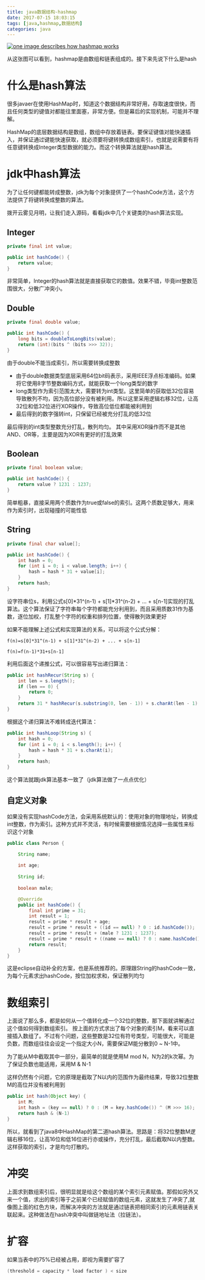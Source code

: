 ```yaml
---
title: java数据结构-hashmap
date: 2017-07-15 18:03:15
tags: [java,hashmap,数据结构]
categories: java
---
```

[![one image describes how hashmap works](http://idiotsky.me/images/hashmap.png)](http://idiotsky.me/images/hashmap.png)
<!-- more -->
从这张图可以看到，hashmap是由数组和链表组成的。接下来先说下什么是hash

# 什么是hash算法
很多javaer在使用HashMap时，知道这个数据结构非常好用，存取速度很快，而且任何类型的键值对都能往里面塞，非常方便。但是幕后的实现机制，可能并不理解。

HashMap的底层数据结构是数组，数组中存放着链表。要保证键值对能快速插入，并保证通过键能快速获取，就必须要将键转换成数组索引，也就是说需要有将任意键转换成Integer类型数据的能力。而这个转换算法就是hash算法。

# jdk中hash算法
为了让任何键都能转成整数，jdk为每个对象提供了一个hashCode方法，这个方法提供了将键转换成整数的算法。

拨开云雾见月明，让我们走入源码，看看jdk中几个关键类的hash算法实现。

## Integer
````java
private final int value;

public int hashCode() {
    return value;
}
````
非常简单，Integer的hash算法就是直接获取它的数值。效果不错，毕竟int整数范围很大，分散广冲突小。

## Double
````java
private final double value;

public int hashCode() {
	long bits = doubleToLongBits(value);
	return (int)(bits ^ (bits >>> 32));
}
````
由于double不能当成索引，所以需要转换成整数

* 由于double数据类型底层采用64位bit码表示，采用IEEE浮点标准编码。如果将它使用8字节整数编码方式，就能获取一个long类型的数字
* long类型作为索引范围太大，需要转为int类型。这里简单的获取低32位容易导致散列不均，因为高位部分没有被利用。所以这里采用逻辑右移32位，让高32位和低32位进行XOR操作，导致高位低位都能被利用到
* 最后得到的数字强转int，只保留已经被充分打乱的低32位

最后得到的int类型整数充分打乱，散列均匀。
其中采用XOR操作而不是其他AND、OR等，主要是因为XOR有更好的打乱效果

## Boolean
````java
private final boolean value;

public int hashCode() {
	return value ? 1231 : 1237;
}
````
简单粗暴，直接采用两个质数作为true或false的索引。这两个质数足够大，用来作为索引时，出现碰撞的可能性低

## String
````java
private final char value[];

public int hashCode() {
	int hash = 0;
	for (int i = 0; i < value.length; i++) {
		hash = hash * 31 + value[i];
	}
	return hash;
}
````
设字符串位s，利用公式s[0]*31^(n-1) + s[1]*31^(n-2) + ... + s[n-1]实现的打乱算法。这个算法保证了字符串每个字符都能充分利用到，而且采用质数31作为基数，逐位加权，打乱整个字符的权重和排列位置，使得散列效果更好

如果不能理解上述公式和实现算法的关系，可以将这个公式分解：
````
f(n)=s[0]*31^(n-1) + s[1]*31^(n-2) + ... + s[n-1]

f(n)=f(n-1)*31+s[n-1]
````

利用后面这个递推公式，可以很容易写出递归算法：
````java
public int hashRecur(String s) {
	int len = s.length();
	if (len == 0) {
		return 0;
	}
	return 31 * hashRecur(s.substring(0, len - 1)) + s.charAt(len - 1);
}
````
根据这个递归算法不难转成迭代算法：
````java
public int hashLoop(String s) {
	int hash = 0;
	for (int i = 0; i < s.length(); i++) {
		hash = hash * 31 + s.charAt(i);
	}
	return hash;
}
````
这个算法就跟jdk算法基本一致了（jdk算法做了一点点优化）

## 自定义对象
如果没有实现hashCode方法，会采用系统默认的：使用对象的物理地址，转换成int整数，作为索引。这种方式并不灵活，有时候需要根据情况选择一些属性来标识这个对象
````java
public class Person {

	String name;
	
	int age;
	
	String id;
	
	boolean male;

	@Override
	public int hashCode() {
		final int prime = 31;
		int result = 1;
		result = prime * result + age;
		result = prime * result + ((id == null) ? 0 : id.hashCode());
		result = prime * result + (male ? 1231 : 1237);
		result = prime * result + ((name == null) ? 0 : name.hashCode());
		return result;
	}
}
````
这是eclipse自动补全的方案，也是系统推荐的。原理跟String的hashCode一致，为每个元素求出hashCode，按位加权求和，保证散列均匀

# 数组索引
上面说了那么多，都是如何从一个值转化成一个32位的整数，那下面就讲解通过这个值如何得到数组索引。
按上面的方式求出了每个对象的索引M，看来可以直接插入数组了。不过有个问题，这些整数是32位有符号类型，可能很大，可能是负数，而数组往往会设定一个指定大小N，需要保证M能分散到0 ~ N-1中。

为了能从M中截取其中一部分，最简单的就是使用M mod N，N为2的k次幂。为了保证负数也能适用，采用M & N-1

这样仍然有个问题，它的原理是截取了N以内的范围作为最终结果，导致32位整数M的高位并没有被利用到
````java
public int hash(Object key) {
    int M;
    int hash = (key == null) ? 0 : (M = key.hashCode()) ^ (M >>> 16);
    return hash & (N-1)
}
````
所以，就看到了java8中HashMap的第二道hash算法。思路是：将32位整数M逻辑右移16位，让高16位和低16位进行亦或操作，充分打乱，最后截取N以内整数。这样获取的索引，才是均匀打散的。

# 冲突
上面求到数组索引后，很明显就是给这个数组的某个索引元素赋值。那假如另外又来一个值，求出的索引等于之前某个已经赋值的数组元素，这就发生了冲突了,就像图上面的红色方块，而解决冲突的方法就是通过链表把相同索引的元素用链表关联起来。这种做法在hash冲突中叫做链地址法（拉链法）。

# 扩容
如果当表中的75%已经被占用，即视为需要扩容了
````java
(threshold = capacity * load factor ) < size
````
